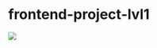 # frontend-project-lvl1

<a href="https://codeclimate.com/github/codeclimate/codeclimate/maintainability"><img src="https://api.codeclimate.com/v1/badges/a99a88d28ad37a79dbf6/maintainability" /></a>

<a href="https://travis-ci.com/DaniilStr/frontend-project-lvl1.svg?branch=master"></a>

<a  href="https://asciinema.org/a/0XIPuE6MXxW62shJ3OmG706dX"></a>